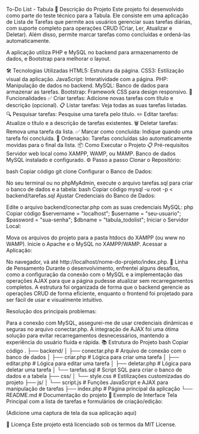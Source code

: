 To-Do List - Tabula
🚀 Descrição do Projeto
Este projeto foi desenvolvido como parte do teste técnico para a Tabula. Ele consiste em uma aplicação de Lista de Tarefas que permite aos usuários gerenciar suas tarefas diárias, com suporte completo para operações CRUD (Criar, Ler, Atualizar e Deletar). Além disso, permite marcar tarefas como concluídas e ordená-las automaticamente.

A aplicação utiliza PHP e MySQL no backend para armazenamento de dados, e Bootstrap para melhorar o layout.

🛠 Tecnologias Utilizadas
HTML5: Estrutura da página.
CSS3: Estilização visual da aplicação.
JavaScript: Interatividade com a página.
PHP: Manipulação de dados no backend.
MySQL: Banco de dados para armazenar as tarefas.
Bootstrap: Framework CSS para design responsivo.
🎯 Funcionalidades
✅ Criar tarefas: Adicione novas tarefas com título e descrição (opcional).
📋 Listar tarefas: Veja todas as suas tarefas listadas.
🔍 Pesquisar tarefas: Pesquise uma tarefa pelo título.
✏️ Editar tarefas: Atualize o título e a descrição de tarefas existentes.
🗑 Deletar tarefas: Remova uma tarefa da lista.
✅ Marcar como concluída: Indique quando uma tarefa foi concluída.
🔄 Ordenação: Tarefas concluídas são automaticamente movidas para o final da lista.
📦 Como Executar o Projeto
📋 Pré-requisitos
Servidor web local como XAMPP, WAMP, ou MAMP.
Banco de dados MySQL instalado e configurado.
⚙️ Passo a passo
Clonar o Repositório:

bash
Copiar código
git clone <link-do-repositorio>
Configurar o Banco de Dados:

No seu terminal ou no phpMyAdmin, execute o arquivo tarefas.sql para criar o banco de dados e a tabela:
bash
Copiar código
mysql -u root -p < backend/tarefas.sql
Ajustar Credenciais do Banco de Dados:

Edite o arquivo backend/conectar.php com as suas credenciais MySQL:
php
Copiar código
$servername = "localhost";
$username = "seu-usuario";
$password = "sua-senha";
$dbname = "tabula_todolist";
Iniciar o Servidor Local:

Mova os arquivos do projeto para a pasta htdocs do XAMPP (ou www no WAMP).
Inicie o Apache e o MySQL no XAMPP/WAMP.
Acessar a Aplicação:

No navegador, vá até http://localhost/nome-do-projeto/index.php.
🧠 Linha de Pensamento
Durante o desenvolvimento, enfrentei alguns desafios, como a configuração da conexão com o MySQL e a implementação das operações AJAX para que a página pudesse atualizar sem recarregamentos completos. A estrutura foi organizada de forma que o backend gerencie as operações CRUD de forma eficiente, enquanto o frontend foi projetado para ser fácil de usar e visualmente intuitivo.

Resolução dos principais problemas:

Para a conexão com MySQL, assegurei-me de usar credenciais dinâmicas e seguras no arquivo conectar.php.
A integração de AJAX foi uma ótima solução para evitar recarregamentos desnecessários, mantendo a experiência do usuário fluida e rápida.
📚 Estrutura do Projeto
bash
Copiar código
.
├── backend/
│   ├── conectar.php       # Arquivo de conexão com o banco de dados
│   ├── criar.php          # Lógica para criar uma tarefa
│   ├── editar.php         # Lógica para editar uma tarefa
│   ├── deletar.php        # Lógica para deletar uma tarefa
│   └── tarefas.sql        # Script SQL para criar o banco de dados e a tabela
├── css/
│   └── style.css          # Estilizações customizadas do projeto
├── js/
│   └── script.js          # Funções JavaScript e AJAX para manipulação de tarefas
├── index.php              # Página principal da aplicação
└── README.md              # Documentação do projeto
📝 Exemplo de Interface
Tela Principal com a lista de tarefas e formulários de criação/edição:

(Adicione uma captura de tela da sua aplicação aqui)

📄 Licença
Este projeto está licenciado sob os termos da MIT License.